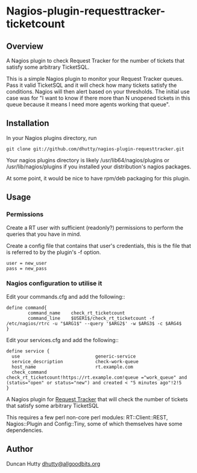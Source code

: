 # Nagios-plugin-requesttracker-ticketcount

## Overview


A Nagios plugin to check Request Tracker for the number of tickets that satisfy some arbitrary TicketSQL.

This is a simple Nagios plugin to monitor your Request Tracker queues. Pass it valid TicketSQL and it will check how many tickets satisfy the conditions. Nagios will then alert based on your thresholds. The initial use case was for "I want to know if there more than N unopened tickets in this queue because it means I need more agents working that queue".

## Installation

In your Nagios plugins directory, run

    git clone git://github.com/dhutty/nagios-plugin-requesttracker.git

Your nagios plugins directory is likely /usr/lib64/nagios/plugins or /usr/lib/nagios/plugins if you installed your distribution's nagios packages.

At some point, it would be nice to have rpm/deb packaging for this plugin.

## Usage

### Permissions

Create a RT user with sufficient (readonly?) permissions to perform the queries that you have in mind.

Create a config file that contains that user's credentials, this is the file that is referred to by the plugin's -f option.

    user = new_user
    pass = new_pass


### Nagios configuration to utilise it

Edit your commands.cfg and add the following::

    define command{
            command_name    check_rt_ticketcount
            command_line    $USER1$/check_rt_ticketcount -f /etc/nagios/rtrc -u "$ARG1$" --query '$ARG2$' -w $ARG3$ -c $ARG4$
    }    

Edit your services.cfg and add the following::

    define service {
      use                            generic-service
      service_description            check-work-queue
      host_name                      rt.example.com
      check_command                  check_rt_ticketcount!https://rt.example.com!queue ="work_queue" and (status="open" or status="new") and created < "5 minutes ago"!2!5
    }

A Nagios plugin for [Request Tracker](http://bestpractical.com/rt) that will check the number of tickets that satisfy some arbitrary TicketSQL

This requires a few perl non-core perl modules: RT::Client::REST, Nagios::Plugin and Config::Tiny, some of which themselves have some dependencies.

## Author

  Duncan Hutty dhutty@allgoodbits.org


